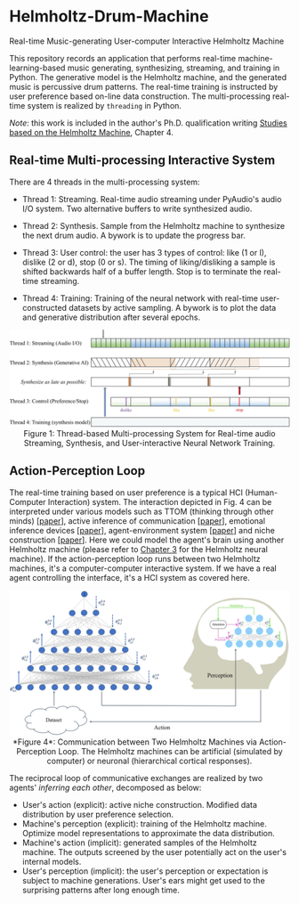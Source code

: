 # Helmholtz-Drum-Machine
Real-time Music-generating User-computer Interactive Helmholtz Machine

This repository records an application that performs real-time machine-learning-based music generating, synthesizing, streaming, and training in Python. The generative model is the Helmholtz machine, and the generated music is percussive drum patterns. The real-time training is instructed by user preference based on-line data construction. The multi-processing real-time system is realized by `threading` in Python.

*Note*: this work is included in the author's Ph.D. qualification writing [Studies based on the Helmholtz Machine](https://drive.google.com/file/d/1CNLO2FjDNW5RT0Zfc70ynZeVdm-KQsTH/view?pli=1), Chapter 4.

## Real-time Multi-processing Interactive System

There are 4 threads in the multi-processing system:

- Thread 1: Streaming. Real-time audio streaming under PyAudio's audio I/O system. Two alternative buffers to write synthesized audio.

- Thread 2: Synthesis. Sample from the Helmholtz machine to synthesize the next drum audio. A bywork is to update the progress bar.

- Thread 3: User control: the user has 3 types of control: like (1 or l), dislike (2 or d), stop (0 or s). The timing of liking/disliking a sample is shifted backwards half of a buffer length. Stop is to terminate the real-time streaming.

- Thread 4: Training: Training of the neural network with real-time user-constructed datasets by active sampling. A bywork is to plot the data and generative distribution after several epochs.

<img src="Figures/real_train.jpg" style="width:800px">
<caption><center> Figure 1: Thread-based Multi-processing System for Real-time audio Streaming, Synthesis, and User-interactive Neural Network Training. </center></caption>

## Action-Perception Loop

The real-time training based on user preference is a typical HCI (Human-Computer Interaction) system. The interaction depicted in Fig. 4 can be interpreted under various models such as TTOM (thinking through other minds) [[paper](https://sandervandecruys.be/pdf/2020_VandeCruysHeylighenBBS_Dark_side.pdf)], active inference of communication [[paper](https://www.sciencedirect.com/science/article/pii/S0149763420304668?via%3Dihub)], emotional inference devices [[paper](https://www.frontiersin.org/journals/computational-neuroscience/articles/10.3389/fncom.2020.00030/full)], agent-environment system [[paper](https://www.sciencedirect.com/science/article/pii/S0022519318303151)] and niche construction [[paper](https://royalsocietypublishing.org/doi/pdf/10.1098/rsif.2017.0685)]. Here we could model the agent's brain using another Helmholtz machine (please refer to [Chapter 3](https://drive.google.com/file/d/1CNLO2FjDNW5RT0Zfc70ynZeVdm-KQsTH/view?pli=1) for the Helmholtz neural machine). If the action-perception loop runs between two Helmholtz machines, it's a computer-computer interactive system. If we have a real agent controlling the interface, it's a HCI system as covered here.

<img src="Figures/action_perception.jpg" style="width:800px">
<caption><center> *Figure 4*: Communication between Two Helmholtz Machines via Action-Perception Loop. The Helmholtz machines can be artificial (simulated by computer) or neuronal (hierarchical cortical responses).</center></caption>

The reciprocal loop of communicative exchanges are realized by two agents' *inferring each other*, decomposed as below:

- User's action (explicit): active niche construction. Modified data distribution by user preference selection.
- Machine's perception (explicit): training of the Helmholtz machine. Optimize model representations to approximate the data distribution.
- Machine's action (implicit): generated samples of the Helmholtz machine. The outputs screened by the user potentially act on the user's internal models.
- User's perception (implicit): the user's perception or expectation is subject to machine generations. User's ears might get used to the surprising patterns after long enough time.
